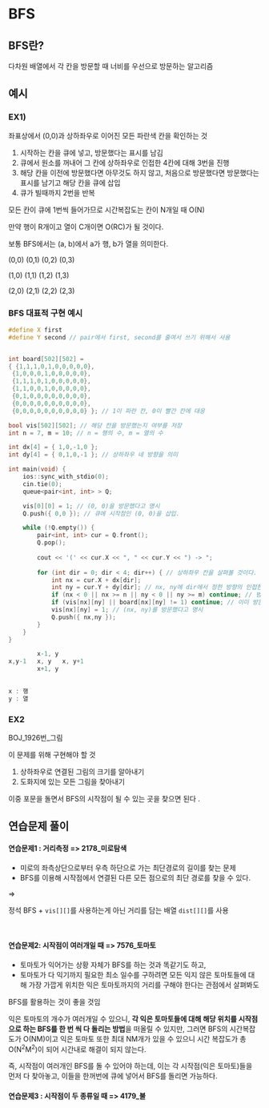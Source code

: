 # BFS

## BFS란?

다차원 배열에서 각 칸을 방문할 때 너비를 우선으로 방문하는 알고리즘



## 예시 

### EX1)

좌표상에서 (0,0)과 상하좌우로 이어진 모든 파란색 칸을 확인하는 것

1. 시작하는 칸을 큐에 넣고, 방문했다는 표시를 남김
2. 큐에서 원소를 꺼내어 그 칸에 상하좌우로 인접한 4칸에 대해 3번을 진행
3. 해당 칸을 이전에 방문했다면 아무것도 하지 않고, 처음으로 방문했다면 방문했다는 표시를 남기고 해당 칸을 큐에 삽입
4. 큐가 빌때까지 2번을 반복

모든 칸이 큐에 1번씩 들어가므로 시간복잡도는 칸이 N개일 때 O(N)

만약 행이 R개이고 열이 C개이면 O(RC)가 될 것이다.



보통 BFS에서는 (a, b)에서 a가 행, b가 열을 의미한다.

(0,0) (0,1) (0,2) (0,3)

(1,0) (1,1) (1,2) (1,3)

(2,0) (2,1) (2,2) (2,3)



### BFS 대표적 구현 예시

```c++
#define X first
#define Y second // pair에서 first, second를 줄여서 쓰기 위해서 사용


int board[502][502] =
{ {1,1,1,0,1,0,0,0,0,0},
 {1,0,0,0,1,0,0,0,0,0},
 {1,1,1,0,1,0,0,0,0,0},
 {1,1,0,0,1,0,0,0,0,0},
 {0,1,0,0,0,0,0,0,0,0},
 {0,0,0,0,0,0,0,0,0,0},
 {0,0,0,0,0,0,0,0,0,0} }; // 1이 파란 칸, 0이 빨간 칸에 대응

bool vis[502][502]; // 해당 칸을 방문했는지 여부를 저장
int n = 7, m = 10; // n = 행의 수, m = 열의 수

int dx[4] = { 1,0,-1,0 }; 
int dy[4] = { 0,1,0,-1 }; // 상하좌우 네 방향을 의미

int main(void) {
	ios::sync_with_stdio(0);
	cin.tie(0);
	queue<pair<int, int> > Q;

	vis[0][0] = 1; // (0, 0)을 방문했다고 명시
	Q.push({ 0,0 }); // 큐에 시작점인 (0, 0)을 삽입.

	while (!Q.empty()) {
		pair<int, int> cur = Q.front(); 
		Q.pop();
		
		cout << '(' << cur.X << ", " << cur.Y << ") -> ";
		
		for (int dir = 0; dir < 4; dir++) { // 상하좌우 칸을 살펴볼 것이다. dir = 0, 1, 2, 3
			int nx = cur.X + dx[dir]; 
			int ny = cur.Y + dy[dir]; // nx, ny에 dir에서 정한 방향의 인접한 칸의 좌표가 들어감
			if (nx < 0 || nx >= n || ny < 0 || ny >= m) continue; // 범위 밖일 경우 넘어감
			if (vis[nx][ny] || board[nx][ny] != 1) continue; // 이미 방문한 칸이거나 파란 칸이 아닐 경우
			vis[nx][ny] = 1; // (nx, ny)를 방문했다고 명시
			Q.push({ nx,ny });
		}
	}
}
```

```c++
		x-1, y
x,y-1   x, y   x, y+1
        x+1, y
            
            
x : 행
y : 열
```



### EX2

BOJ_1926번_그림

이 문제를 위해 구현해야 할 것

1. 상하좌우로 연결된 그림의 크기를 알아내기
2. 도화지에 있는 모든 그림을 찾아내기

이중 포문을 돌면서 BFS의 시작점이 될 수 있는 곳을 찾으면 된다 .





## 연습문제 풀이

#### 연습문제1 : 거리측정  => 2178_미로탐색

+ 미로의 좌측상단으로부터 우측 하단으로 가는 최단경로의 길이를 찾는 문제
+ BFS를 이용해 시작점에서 연결된 다른 모든 점으로의 최단 경로를 찾을 수 있다. 

=> 

정석 BFS + `vis[][]`를 사용하는게 아닌 거리를 담는 배열 `dist[][]`를 사용

<br>

#### 연습문제2:  시작점이 여러개일 때 => 7576_토마토

+ 토마토가 익어가는 상황 자체가 BFS를 하는 것과 똑같기도 하고, 
+ 토마토가 다 익기까지 필요한 최소 일수를 구하려면 모든 익지 않은 토마토들에 대해 가장 가깝게 위치한 익은 토마토까지의 거리를 구해야 한다는 관점에서 살펴봐도

BFS를 활용하는 것이 좋을 것임



익은 토마토의 개수가 여러개일 수 있으니, **각 익은 토마토들에 대해 해당 위치를 시작점으로 하는 BFS를 한 번 씩 다 돌리는 방법**을 떠올릴 수 있지만, 그러면 BFS의 시간복잡도가 O(NM)이고 익은 토마토 또한 최대 NM개가 있을 수 있으니 시간 복잡도가 총 O(N<sup>2</sup>M<sup>2</sup>)이 되어 시간내로 해결이 되지 않는다.



즉, 시작점이 여러개인 BFS를 돌 수 있어야 하는데, 이는 각 시작점(익은 토마토)들을 먼저 다 찾아놓고, 이들을 한꺼번에 큐에 넣어서 BFS를 돌리면 가능하다. 



#### 연습문제3 : 시작점이 두 종류일 때 => 4179_불





